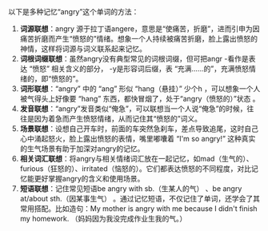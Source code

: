 以下是多种记忆“angry”这个单词的方法：
1. **词源联想**：angry 源于拉丁语angere，意思是“使痛苦，折磨”，进而引申为因痛苦折磨而产生“愤怒的”情绪。想象一个人持续被痛苦折磨，脸上露出愤怒的神情，这样将词源与词义联系起来记忆。
2. **词根词缀联想**：虽然angry没有典型常见的词根词缀，但可把angr -看作是表达 “愤怒” 相关含义的部分， -y是形容词后缀，表 “充满……的”，充满愤怒情绪的，即“愤怒的”。
3. **词形联想**：“angry” 中的 “ang” 形似 “hang（悬挂）” 少个h ，可以想象一个人被气得头上好像要 “hang” 东西，都快冒烟了，处于“angry（愤怒的）”状态 。
4. **发音联想**：“angry”发音类似“俺急”，可以联想当一个人说“俺急”的时候，往往是因为着急而产生愤怒情绪，从而记住其“愤怒的”词义。
5. **场景联想**：设想自己开车时，前面的车突然急刹车，差点导致追尾，这时自己心中涌起怒火，脸上露出愤怒的表情，嘴里嘟囔着 “I'm so angry!” 这种真实的生气场景有助于加深对angry的记忆。
6. **相关词汇联想**：将angry与相关情绪词汇放在一起记忆，如mad（生气的）、furious（狂怒的）、irritated（恼怒的）。它们都表达愤怒的不同程度，对比记忆能更好掌握angry的含义和使用场景。 
7. **短语联想**：记住常见短语be angry with sb.（生某人的气） 、be angry at/about sth.（因某事生气） 。通过记忆短语，不仅记住了单词，还学会了其常用搭配。比如造句：My mother is angry with me because I didn't finish my homework. （妈妈因为我没完成作业生我的气。） 